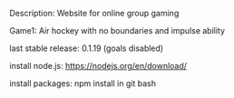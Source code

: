 Description: Website for online group gaming

Game1: Air hockey with no boundaries and impulse ability

last stable release: 0.1.19 (goals disabled)

install node.js: https://nodejs.org/en/download/

install packages: npm install in git bash

